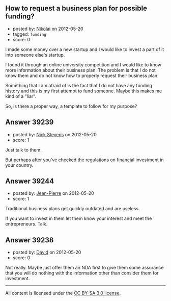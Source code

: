 ## How to request a business plan for possible funding?

- posted by: [Nikolai](https://stackexchange.com/users/-1/13205-nikolai) on 2012-05-20
- tagged: `funding`
- score: 0

I made some money over a new startup and I would like to invest a part of it into someone else's startup.

I found it through an online university competition and I would like to know more information about their business plan.
The problem is that I do not know them and do not know how to properly request their business plan.

Something that I am afraid of is the fact that I do not have any funding history and this is my first attempt to fund someone. Maybe this makes me kind of a "liar".

So, is there a proper way, a template to follow for my purpose? 


## Answer 39239

- posted by: [Nick Stevens](https://stackexchange.com/users/-1/15902-nick-stevens) on 2012-05-20
- score: 1

Just talk to them.

But perhaps after you've checked the regulations on financial investment in your country.


## Answer 39244

- posted by: [Jean-Pierre](https://stackexchange.com/users/-1/16984-jean-pierre) on 2012-05-20
- score: 1

Traditional business plans get quickly outdated and are useless. 

If you want to invest in them let them know your interest and meet the entrepreneurs. Talk.


## Answer 39238

- posted by: [David](https://stackexchange.com/users/-1/5460-david) on 2012-05-20
- score: 0

Not really. Maybe just offer them an NDA first to give them some assurance that you will do nothing with the information other than consider them for investment.



---

All content is licensed under the [CC BY-SA 3.0 license](https://creativecommons.org/licenses/by-sa/3.0/).
